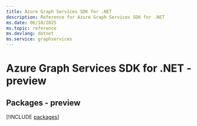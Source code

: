 ```yaml
---
title: Azure Graph Services SDK for .NET
description: Reference for Azure Graph Services SDK for .NET
ms.date: 06/10/2025
ms.topic: reference
ms.devlang: dotnet
ms.service: graphservices
---
```

# Azure Graph Services SDK for .NET - preview
## Packages - preview
[!INCLUDE [packages](graph-services-index.md)]